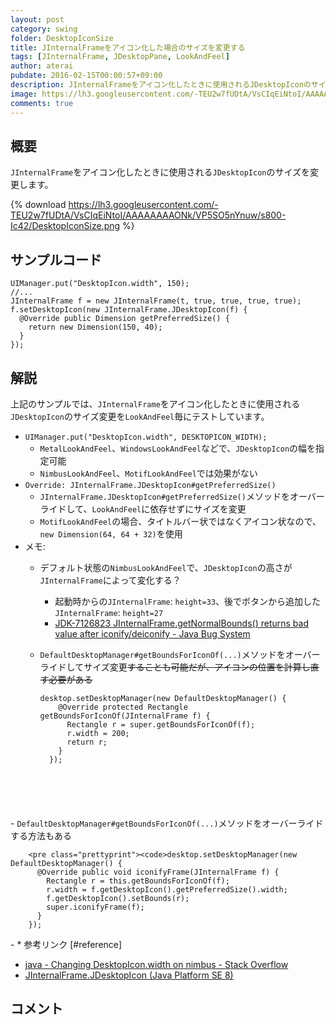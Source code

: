 ```yaml
---
layout: post
category: swing
folder: DesktopIconSize
title: JInternalFrameをアイコン化した場合のサイズを変更する
tags: [JInternalFrame, JDesktopPane, LookAndFeel]
author: aterai
pubdate: 2016-02-15T00:00:57+09:00
description: JInternalFrameをアイコン化したときに使用されるJDesktopIconのサイズを変更します。
image: https://lh3.googleusercontent.com/-TEU2w7fUDtA/VsCIqEiNtoI/AAAAAAAAONk/VP5SO5nYnuw/s800-Ic42/DesktopIconSize.png
comments: true
---
```

## 概要
`JInternalFrame`をアイコン化したときに使用される`JDesktopIcon`のサイズを変更します。

{% download https://lh3.googleusercontent.com/-TEU2w7fUDtA/VsCIqEiNtoI/AAAAAAAAONk/VP5SO5nYnuw/s800-Ic42/DesktopIconSize.png %}

## サンプルコード
<pre class="prettyprint"><code>UIManager.put("DesktopIcon.width", 150);
//...
JInternalFrame f = new JInternalFrame(t, true, true, true, true);
f.setDesktopIcon(new JInternalFrame.JDesktopIcon(f) {
  @Override public Dimension getPreferredSize() {
    return new Dimension(150, 40);
  }
});
</code></pre>

## 解説
上記のサンプルでは、`JInternalFrame`をアイコン化したときに使用される`JDesktopIcon`のサイズ変更を`LookAndFeel`毎にテストしています。

- `UIManager.put("DesktopIcon.width", DESKTOPICON_WIDTH);`
    - `MetalLookAndFeel`、`WindowsLookAndFeel`などで、`JDesktopIcon`の幅を指定可能
    - `NimbusLookAndFeel`、`MotifLookAndFeel`では効果がない
- `Override: JInternalFrame.JDesktopIcon#getPreferredSize()`
    - `JInternalFrame.JDesktopIcon#getPreferredSize()`メソッドをオーバーライドして、`LookAndFeel`に依存せずにサイズを変更
    - `MotifLookAndFeel`の場合、タイトルバー状ではなくアイコン状なので、`new Dimension(64, 64 + 32)`を使用
- メモ:
    - デフォルト状態の`NimbusLookAndFeel`で、`JDesktopIcon`の高さが`JInternalFrame`によって変化する？
        - 起動時からの`JInternalFrame`: `height=33`、後でボタンから追加した`JInternalFrame`: `height=27`
        - [JDK-7126823 JInternalFrame.getNormalBounds() returns bad value after iconify/deiconify - Java Bug System](https://bugs.openjdk.java.net/browse/JDK-7126823)
    - `DefaultDesktopManager#getBoundsForIconOf(...)`メソッドをオーバーライドしてサイズ変更~~することも可能だが、アイコンの位置を計算し直す必要がある~~
        
        <pre class="prettyprint"><code>desktop.setDesktopManager(new DefaultDesktopManager() {
          @Override protected Rectangle getBoundsForIconOf(JInternalFrame f) {
            Rectangle r = super.getBoundsForIconOf(f);
            r.width = 200;
            return r;
          }
        });
</code></pre>
    - `DefaultDesktopManager#getBoundsForIconOf(...)`メソッドをオーバーライドする方法もある
        
        <pre class="prettyprint"><code>desktop.setDesktopManager(new DefaultDesktopManager() {
          @Override public void iconifyFrame(JInternalFrame f) {
            Rectangle r = this.getBoundsForIconOf(f);
            r.width = f.getDesktopIcon().getPreferredSize().width;
            f.getDesktopIcon().setBounds(r);
            super.iconifyFrame(f);
          }
        });
</code></pre>
    - * 参考リンク [#reference]
- [java - Changing DesktopIcon.width on nimbus - Stack Overflow](https://stackoverflow.com/questions/35287367/changing-desktopicon-width-on-nimbus)
- [JInternalFrame.JDesktopIcon (Java Platform SE 8)](https://docs.oracle.com/javase/jp/8/docs/api/javax/swing/JInternalFrame.JDesktopIcon.html)

<!-- dummy comment line for breaking list -->

## コメント
